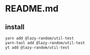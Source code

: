 # README.md

    

## install

```bash
yarn add @lazy-random/util-test
yarn-tool add @lazy-random/util-test
yt add @lazy-random/util-test
```


